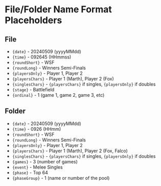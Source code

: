 # File/Folder Name Format Placeholders
## File
* `{date}` - 20240509 (yyyyMMdd)
* `{time}` - 092645 (HHmmss)
* `{roundShort}` - WSF
* `{roundLong}` - Winners Semi-Finals
* `{playersOnly}` - Player 1, Player 2
* `{playersChars}` - Player 1 (Marth), Player 2 (Fox)
* `{singlesChars}` - `{playersChars}` if singles, `{playersOnly}` if doubles
* `{stage}` - Battlefield
* `{ordinal}` - 1 (game 1, game 2, game 3, etc)

## Folder
* `{date}` - 20240509 (yyyyMMdd)
* `{time}` - 0926 (HHmm)
* `{roundShort}` - WSF
* `{roundLong}` - Winners Semi-Finals
* `{playersOnly}` - Player 1, Player 2
* `{playersChars}` - Player 1 (Marth), Player 2 (Fox, Falco)
* `{singlesChars}` - `{playersChars}` if singles, `{playersOnly}` if doubles
* `{games}` - 3 (number of games)
* `{event}` - Melee Singles
* `{phase}` - Top 64
* `{phaseGroup}` - 1 (name or number of the pool)
